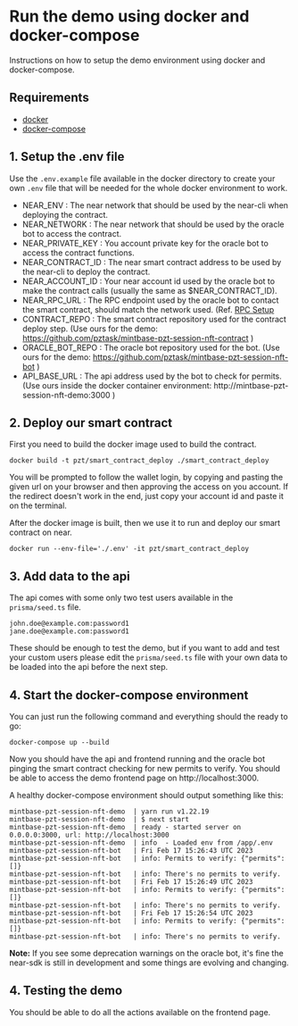 # Run the demo using docker and docker-compose

Instructions on how to setup the demo environment using docker and docker-compose.

## Requirements

- [docker](https://docs.docker.com/get-docker/)
- [docker-compose](https://docs.docker.com/compose/install/)

## 1. Setup the .env file

Use the `.env.example` file available in the docker directory to create your own `.env` file that will be needed for the whole docker environment to work.

- NEAR_ENV : The near network that should be used by the near-cli when deploying the contract.
- NEAR_NETWORK : The near network that should be used by the oracle bot to access the contract.
- NEAR_PRIVATE_KEY : You account private key for the oracle bot to access the contract functions.
- NEAR_CONTRACT_ID : The near smart contract address to be used by the near-cli to deploy the contract.
- NEAR_ACCOUNT_ID : Your near account id used by the oracle bot to make the contract calls (usually the same as $NEAR_CONTRACT_ID).
- NEAR_RPC_URL : The RPC endpoint used by the oracle bot to contact the smart contract, should match the network used. (Ref. [RPC Setup](https://docs.near.org/api/rpc/setup)
- CONTRACT_REPO : The smart contract repository used for the contract deploy step. (Use ours for the demo: https://github.com/pztask/mintbase-pzt-session-nft-contract )
- ORACLE_BOT_REPO : The oracle bot repository used for the bot. (Use ours for the demo: https://github.com/pztask/mintbase-pzt-session-nft-bot )
- API_BASE_URL : The api address used by the bot to check for permits. (Use ours inside the docker container environment: http://mintbase-pzt-session-nft-demo:3000 )

## 2. Deploy our smart contract

First you need to build the docker image used to build the contract.

```
docker build -t pzt/smart_contract_deploy ./smart_contract_deploy
```

You will be prompted to follow the wallet login, by copying and pasting the given url on your browser and then approving the access on you account. If the redirect doesn't work in the end, just copy your account id and paste it on the terminal.

After the docker image is built, then we use it to run and deploy our smart contract on near.

```
docker run --env-file='./.env' -it pzt/smart_contract_deploy
```

## 3. Add data to the api

The api comes with some only two test users available in the `prisma/seed.ts` file.

```
john.doe@example.com:password1
jane.doe@example.com:password1
```

These should be enough to test the demo, but if you want to add and test your custom users please edit the `prisma/seed.ts` file with your own data to be loaded into the api before the next step.

## 4. Start the docker-compose environment

You can just run the following command and everything should the ready to go:

```
docker-compose up --build
```

Now you should have the api and frontend running and the oracle bot pinging the smart contract checking for new permits to verify. You should be able to access the demo frontend page on http://localhost:3000.

A healthy docker-compose environment should output something like this:

```
mintbase-pzt-session-nft-demo  | yarn run v1.22.19
mintbase-pzt-session-nft-demo  | $ next start
mintbase-pzt-session-nft-demo  | ready - started server on 0.0.0.0:3000, url: http://localhost:3000
mintbase-pzt-session-nft-demo  | info  - Loaded env from /app/.env
mintbase-pzt-session-nft-bot   | Fri Feb 17 15:26:43 UTC 2023
mintbase-pzt-session-nft-bot   | info: Permits to verify: {"permits":[]}
mintbase-pzt-session-nft-bot   | info: There's no permits to verify.
mintbase-pzt-session-nft-bot   | Fri Feb 17 15:26:49 UTC 2023
mintbase-pzt-session-nft-bot   | info: Permits to verify: {"permits":[]}
mintbase-pzt-session-nft-bot   | info: There's no permits to verify.
mintbase-pzt-session-nft-bot   | Fri Feb 17 15:26:54 UTC 2023
mintbase-pzt-session-nft-bot   | info: Permits to verify: {"permits":[]}
mintbase-pzt-session-nft-bot   | info: There's no permits to verify.
```

**Note:** If you see some deprecation warnings on the oracle bot, it's fine the near-sdk is still in development and some things are evolving and changing.

## 4. Testing the demo

You should be able to do all the actions available on the frontend page.

